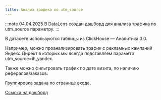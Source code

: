 ```yaml
---
title: Анализ трафика по utm_source
---
```


:::note
04.04.2025 В DataLens создан дашборд для анализа трафика по utm_source параметру.
:::

В датасете используются таблицы из ClickHouse — Аналитика 3.0.

Например, можно проанализировать трафик с рекламных кампаний Яндекс.Директ в которых мы всегда подставляем параметр utm_source=ih_yandex.

Также можно фильтровать трафик по дате визита, по наличию рефералов/заказов.

Группировка задана по странице входа.

<a href="https://datalens.yandex.cloud/v2v3i7stmih6h-analitika-trafika-utm-source" target="_blank">Ссылка на дашборд</a>